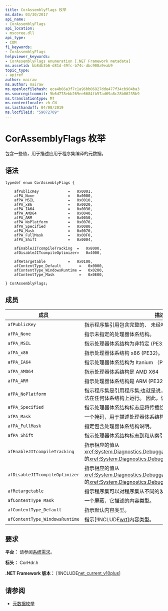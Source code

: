 ```yaml
---
title: CorAssemblyFlags 枚举
ms.date: 03/30/2017
api_name:
- CorAssemblyFlags
api_location:
- mscoree.dll
api_type:
- COM
f1_keywords:
- CorAssemblyFlags
helpviewer_keywords:
- CorAssemblyFlags enumeration [.NET Framework metadata]
ms.assetid: bb8db3b6-d81d-49fc-b74c-dbc908a9eab9
topic_type:
- apiref
author: mairaw
ms.author: mairaw
ms.openlocfilehash: eca4b66a3f7c1a96bb06827dde477f34cb904ba3
ms.sourcegitcommit: 5b6d778ebb269ee6684fb57ad69a8c28b06235b9
ms.translationtype: MT
ms.contentlocale: zh-CN
ms.lasthandoff: 04/08/2019
ms.locfileid: "59072709"
---
```

# <a name="corassemblyflags-enumeration"></a>CorAssemblyFlags 枚举
包含一些值，用于描述应用于程序集编译的元数据。  
  
## <a name="syntax"></a>语法  
  
```  
typedef enum CorAssemblyFlags {  
  
    afPublicKey             =   0x0001,  
    afPA_None               =   0x0000,  
    afPA_MSIL               =   0x0010,  
    afPA_x86                =   0x0020,  
    afPA_IA64               =   0x0030,  
    afPA_AMD64              =   0x0040,  
    afPA_ARM                =   0x0050,  
    afPA_NoPlatform         =   0x0070,  
    afPA_Specified          =   0x0080,  
    afPA_Mask               =   0x0070,  
    afPA_FullMask           =   0x00F0,  
    afPA_Shift              =   0x0004,  
  
    afEnableJITcompileTracking  =   0x8000,  
    afDisableJITcompileOptimizer=   0x4000,  
  
    afRetargetable          =   0x0100,  
    afContentType_Default        =   0x0000,  
    afContentType_WindowsRuntime =   0x0200,  
    afContentType_Mask           =   0x0E00,  
  
} CorAssemblyFlags;  
```  
  
## <a name="members"></a>成员  
  
|成员|描述|  
|------------|-----------------|  
|`afPublicKey`|指示程序集引用包含完整的、 未经哈希的公钥。|  
|`afPA_None`|指示未指定的处理器体系结构。|  
|`afPA_MSIL`|指示处理器体系结构为非特定 (PE32)。|  
|`afPA_x86`|指示处理器体系结构 x86 (PE32)。|  
|`afPA_IA64`|指示处理器体系结构为 Itanium （PE32 +）。|  
|`afPA_AMD64`|指示处理器体系结构是 AMD X64 （PE32 +）。|  
|`afPA_ARM`|指示处理器体系结构是 ARM (PE32)。|  
|`afPA_NoPlatform`|指示程序集是引用程序集;也就是说，它适用于任何体系结构，但无法在任何体系结构上运行。 因此，该标志是与相同`afPA_Mask`。|  
|`afPA_Specified`|指示处理器体系结构标志应将传播给`AssemblyRef`记录。|  
|`afPA_Mask`|一个掩码，用于描述处理器体系结构。|  
|`afPA_FullMask`|指定包含处理器体系结构说明。|  
|`afPA_Shift`|指示处理器体系结构标志到和从索引中的 shift 计数。|  
|`afEnableJITcompileTracking`|指示相应的值从<xref:System.Diagnostics.DebuggableAttribute.DebuggingModes>的<xref:System.Diagnostics.DebuggableAttribute>。|  
|`afDisableJITcompileOptimizer`|指示相应的值从<xref:System.Diagnostics.DebuggableAttribute.DebuggingModes>的<xref:System.Diagnostics.DebuggableAttribute>。|  
|`afRetargetable`|指示程序集可以对程序集从不同的发布服务器在运行时重定向。|  
|`afContentType_Mask`|一个屏蔽，它描述的内容类型。|  
|`afContentType_Default`|指示默认内容类型。|  
|`afContentType_WindowsRuntime`|指示[!INCLUDE[wrt](../../../../includes/wrt-md.md)]内容类型。|  
  
## <a name="requirements"></a>要求  
 **平台：** 请参阅[系统需求](../../../../docs/framework/get-started/system-requirements.md)。  
  
 **标头：** CorHdr.h  
  
 **.NET Framework 版本：** [!INCLUDE[net_current_v10plus](../../../../includes/net-current-v10plus-md.md)]  
  
## <a name="see-also"></a>请参阅

- [元数据枚举](../../../../docs/framework/unmanaged-api/metadata/metadata-enumerations.md)

